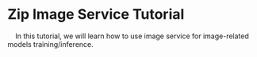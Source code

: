 # Zip Image Service Tutorial

&nbsp;&nbsp;&nbsp;&nbsp;In this tutorial, we will learn how to use image service for image-related models training/inference.

